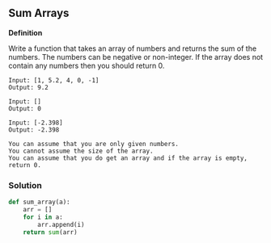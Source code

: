 ## Sum Arrays

**Definition**

Write a function that takes an array of numbers and returns the sum of the numbers. The numbers can be negative or non-integer. If the array does not contain any numbers then you should return 0.

```Examples
Input: [1, 5.2, 4, 0, -1]
Output: 9.2

Input: []
Output: 0

Input: [-2.398]
Output: -2.398
```

```Assumptions
You can assume that you are only given numbers.
You cannot assume the size of the array.
You can assume that you do get an array and if the array is empty, return 0.
```

### Solution

```python
def sum_array(a):
    arr = []
    for i in a:
        arr.append(i)
    return sum(arr)
```
        
